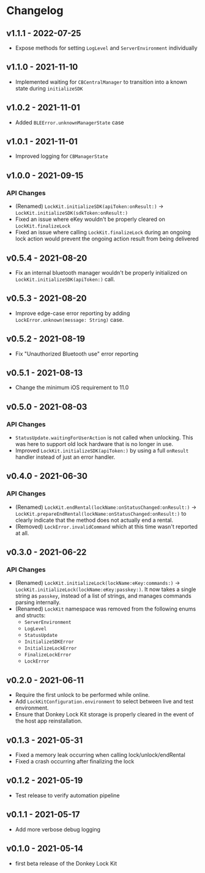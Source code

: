 # Changelog

## v1.1.1 - 2022-07-25

* Expose methods for setting `LogLevel` and `ServerEnvironment` individually

## v1.1.0 - 2021-11-10

* Implemented waiting for `CBCentralManager` to transition into a known state during `initializeSDK`

## v1.0.2 - 2021-11-01

* Added `BLEError.unknownManagerState` case

## v1.0.1 - 2021-11-01

* Improved logging for `CBManagerState`

## v1.0.0 - 2021-09-15

### API Changes

* (Renamed) `LockKit.initializeSDK(apiToken:onResult:)` -> 
`LockKit.initializeSDK(sdkToken:onResult:)`
* Fixed an issue where eKey wouldn't be properly cleared on `LockKit.finalizeLock`
* Fixed an issue where calling `LockKit.finalizeLock` during an ongoing lock action would
  prevent the ongoing action result from being delivered

## v0.5.4 - 2021-08-20

* Fix an internal bluetooth manager wouldn't be properly initialized on
`LockKit.initializeSDK(apiToken:)` call.

## v0.5.3 - 2021-08-20

* Improve edge-case error reporting by adding `LockError.unknown(message: String)` case.

## v0.5.2 - 2021-08-19

* Fix "Unauthorized Bluetooth use" error reporting

## v0.5.1 - 2021-08-13

* Change the minimum iOS requirement to 11.0

## v0.5.0 - 2021-08-03

### API Changes

* `StatusUpdate.waitingForUserAction` is not called when unlocking. This was
  here to support old lock hardware that is no longer in use.
* Improved `LockKit.initializeSDK(apiToken:)` by using a full `onResult` handler
  instead of just an error handler.

## v0.4.0 - 2021-06-30

### API Changes

* (Renamed) `LockKit.endRental(lockName:onStatusChanged:onResult:)` ->
  `LockKit.prepareEndRental(lockName:onStatusChanged:onResult:)` to clearly
  indicate that the method does not actually end a rental.
* (Removed) `LockError.invalidCommand` which at this time wasn't reported at all.

## v0.3.0 - 2021-06-22

### API Changes

* (Renamed) `LockKit.initializeLock(lockName:eKey:commands:)`
  -> `LockKit.initializeLock(lockName:eKey:passkey:)`. It now takes a single
  string as `passkey`, instead of a list of strings, and manages commands
  parsing internally.
* (Renamed) `LockKit` namespace was removed from the following enums and structs:
  - `ServerEnvironment`
  - `LogLevel`
  - `StatusUpdate`
  - `InitializeSDKError`
  - `InitializeLockError`
  - `FinalizeLockError`
  - `LockError`

## v0.2.0 - 2021-06-11

* Require the first unlock to be performed while online.
* Add `LockKitConfiguration.environment` to select between live and test
  environment.
* Ensure that Donkey Lock Kit storage is properly cleared in the event
  of the host app reinstallation.

## v0.1.3 - 2021-05-31

* Fixed a memory leak occurring when calling lock/unlock/endRental
* Fixed a crash occurring after finalizing the lock

## v0.1.2 - 2021-05-19

* Test release to verify automation pipeline

## v0.1.1 - 2021-05-17

* Add more verbose debug logging


## v0.1.0 - 2021-05-14

* first beta release of the Donkey Lock Kit
